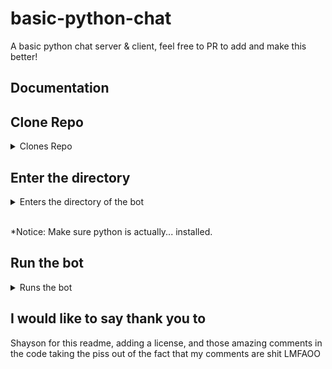 # basic-python-chat
A basic python chat server & client, feel free to PR to add and make this better!

## Documentation

## Clone Repo
<details>
<summary>Clones Repo</summary>
git clone https://github.com/nexxydev/basic-python-chat.git
</details>

## Enter the directory
<details>
<summary>Enters the directory of the bot</summary>
cd basic-python-chat
</details>
<br>

*Notice: Make sure python is actually... installed.
<br>

## Run the bot
<details>
<summary>Runs the bot</summary>
"python server.py" then "python client.py" after editing the files to your likeing.
</details>

## I would like to say thank you to
Shayson for this readme, adding a license, and those amazing comments in the code taking the piss out of the fact that my comments are shit LMFAOO
